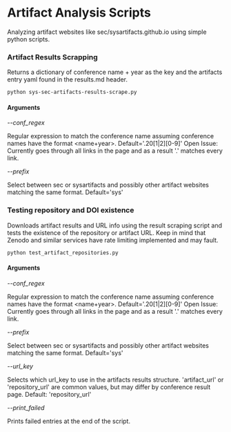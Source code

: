 # Artifact Analysis Scripts

Analyzing artifact websites like sec/sysartifacts.github.io using simple python scripts.

### Artifact Results Scrapping

Returns a dictionary of conference name + year as the key and the artifacts entry yaml found in the results.md header.

```
python sys-sec-artifacts-results-scrape.py
```

#### Arguments

*--conf_regex*

Regular expression to match the conference name assuming conference names have the format <name+year>. Default='.20[1|2][0-9]' Open Issue: Currently goes through all links in the page and as a result '.' matches every link.

*--prefix*

Select between sec or sysartifacts and possibly other artifact websites matching the same format. Default='sys'

### Testing repository and DOI existence

Downloads artifact results and URL info using the result scraping script and tests the existence of the repository or artifact URL. Keep in mind that Zenodo and similar services have rate limiting implemented and may fault.

```
python test_artifact_repositories.py
```

#### Arguments

*--conf_regex*

Regular expression to match the conference name assuming conference names have the format <name+year>. Default='.20[1|2][0-9]' Open Issue: Currently goes through all links in the page and as a result '.' matches every link.

*--prefix*

Select between sec or sysartifacts and possibly other artifact websites matching the same format. Default='sys'

*--url_key*

Selects which url_key to use in the artifacts results structure. 'artifact_url' or 'repository_url' are common values, but may differ by conference result page. Default: 'repository_url'

*--print_failed*

Prints failed entries at the end of the script.